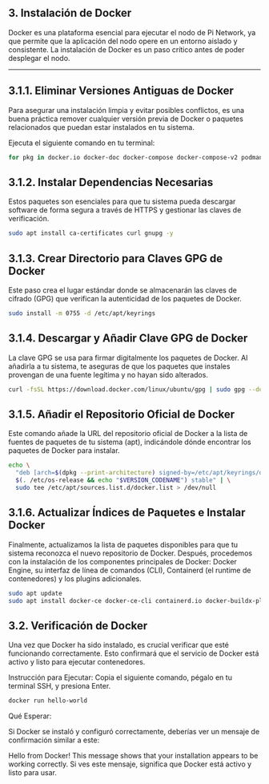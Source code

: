 ## 3. Instalación de Docker

Docker es una plataforma esencial para ejecutar el nodo de Pi Network, ya que permite que la aplicación del nodo opere en un entorno aislado y consistente. La instalación de Docker es un paso crítico antes de poder desplegar el nodo.

---

## 3.1.1. Eliminar Versiones Antiguas de Docker

Para asegurar una instalación limpia y evitar posibles conflictos, es una buena práctica remover cualquier versión previa de Docker o paquetes relacionados que puedan estar instalados en tu sistema.

Ejecuta el siguiente comando en tu terminal:

```bash
for pkg in docker.io docker-doc docker-compose docker-compose-v2 podman-docker containerd runc; do sudo apt remove "$pkg"; done
```

## 3.1.2. Instalar Dependencias Necesarias
Estos paquetes son esenciales para que tu sistema pueda descargar software de forma segura a través de HTTPS y gestionar las claves de verificación.

```bash
sudo apt install ca-certificates curl gnupg -y
```

## 3.1.3. Crear Directorio para Claves GPG de Docker
Este paso crea el lugar estándar donde se almacenarán las claves de cifrado (GPG) que verifican la autenticidad de los paquetes de Docker.

```bash
sudo install -m 0755 -d /etc/apt/keyrings
```

## 3.1.4. Descargar y Añadir Clave GPG de Docker
La clave GPG se usa para firmar digitalmente los paquetes de Docker. Al añadirla a tu sistema, te aseguras de que los paquetes que instales provengan de una fuente legítima y no hayan sido alterados.

```bash
curl -fsSL https://download.docker.com/linux/ubuntu/gpg | sudo gpg --dearmor -o /etc/apt/keyrings/docker.gpg
```

## 3.1.5. Añadir el Repositorio Oficial de Docker
Este comando añade la URL del repositorio oficial de Docker a la lista de fuentes de paquetes de tu sistema (apt), indicándole dónde encontrar los paquetes de Docker para instalar.

```bash
echo \
  "deb [arch=$(dpkg --print-architecture) signed-by=/etc/apt/keyrings/docker.gpg] https://download.docker.com/linux/ubuntu \
  $(. /etc/os-release && echo "$VERSION_CODENAME") stable" | \
  sudo tee /etc/apt/sources.list.d/docker.list > /dev/null
```

## 3.1.6. Actualizar Índices de Paquetes e Instalar Docker
Finalmente, actualizamos la lista de paquetes disponibles para que tu sistema reconozca el nuevo repositorio de Docker. Después, procedemos con la instalación de los componentes principales de Docker: Docker Engine, su interfaz de línea de comandos (CLI), Containerd (el runtime de contenedores) y los plugins adicionales.

```bash
sudo apt update
sudo apt install docker-ce docker-ce-cli containerd.io docker-buildx-plugin docker-compose-plugin -y
```

## 3.2. Verificación de Docker
Una vez que Docker ha sido instalado, es crucial verificar que esté funcionando correctamente. Esto confirmará que el servicio de Docker está activo y listo para ejecutar contenedores.

Instrucción para Ejecutar: Copia el siguiente comando, pégalo en tu terminal SSH, y presiona Enter.

```bash
docker run hello-world
```

Qué Esperar:

Si Docker se instaló y configuró correctamente, deberías ver un mensaje de confirmación similar a este:

Hello from Docker!
This message shows that your installation appears to be working correctly.
Si ves este mensaje, significa que Docker está activo y listo para usar.
